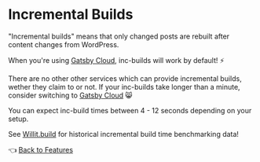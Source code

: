 # Incremental Builds

"Incremental builds" means that only changed posts are rebuilt after content changes from WordPress.

When you're using [Gatsby Cloud](https://www.gatsbyjs.com/), inc-builds will work by default! :zap:

There are no other other services which can provide incremental builds, wether they claim to or not. If your inc-builds take longer than a minute, consider switching to [Gatsby Cloud](https://www.gatsbyjs.com/) :smile_cat:

You can expect inc-build times between 4 - 12 seconds depending on your setup.

See [Willit.build](https://willit.build/details/type/blog/source/wordpress/page-count/8192) for historical incremental build time benchmarking data!



:point_left: [Back to Features](./index.md)


